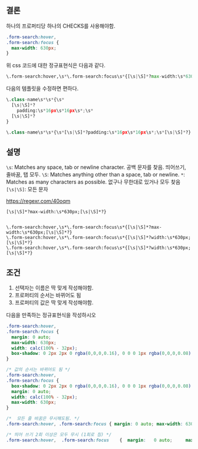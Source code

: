 ## 결론

하나의 프로퍼티당 하나의 CHECKS를 사용해야함. 

```css
.form-search:hover,
.form-search:focus {
  max-width: 630px;
}
```

위 css 코드에 대한 정규표현식은 다음과 같다.

```python
\.form-search:hover,\s*\.form-search:focus\s*{[\s|\S]*?max-width:\s*630px;[\s|\S]*?}
```

다음의 템플릿을 수정하면 편하다.

```python
\.class-name\s*\s*{\s*
  [\s|\S]*?
    padding:\s*16px\s*16px\s*;\s*
  [\s|\S]*?
}

\.class-name\s*\s*{\s*[\s|\S]*?padding:\s*16px\s*16px\s*;\s*[\s|\S]*?}

```





## 설명

`\s`: Matches any space, tab or newline character. 공백 문자를 찾음. 띄어쓰기, 줄바꿈, 탭 모두.
`\S`: Matches anything other than a space, tab or newline.
`*`: Matches as many characters as possible. 없구나 무한대로 있거나 모두 찾음
`[\s|\S]`: 모든 문자



https://regexr.com/40oqm

```
[\s|\S]*?max-width:\s*630px;[\s|\S]*?}


\.form-search:hover,\s*\.form-search:focus\s*{[\s|\S]*?max-width:\s*630px;[\s|\S]*?}
\.form-search:hover,\s*\.form-search:focus\s*{[\s|\S]*?width:\s*630px;[\s|\S]*?}
\.form-search:hover,\s*\.form-search:focus\s*{[\s|\S]*?width:\s*630px;[\s|\S]*?}
```





## 조건

1. 선택자는 이름은 딱 맞게 작성해야함.
2. 프로퍼티의 순서는 바뀌어도 됨
3. 프로퍼티의 값은 딱 맞게 작성해야함. 

다음을 만족하는 정규표현식을 작성하시오

```css
.form-search:hover,
.form-search:focus {
  margin: 0 auto;
  max-width: 630px;
  width: calc(100% - 32px);
  box-shadow: 0 2px 2px 0 rgba(0,0,0,0.16), 0 0 0 1px rgba(0,0,0,0.08);
}

/* 값의 순서는 바뀌어도 됨 */
.form-search:hover,
.form-search:focus {
  box-shadow: 0 2px 2px 0 rgba(0,0,0,0.16), 0 0 0 1px rgba(0,0,0,0.08);
  margin: 0 auto;
  width: calc(100% - 32px);
  max-width: 630px;
}

/*  모든 줄 바꿈은 무시해도됨. */
.form-search:hover, .form-search:focus { margin: 0 auto; max-width: 630px; width: calc(100% - 32px); box-shadow: 0 2px 2px 0 rgba(0,0,0,0.16), 0 0 0 1px rgba(0,0,0,0.08);}

/* 띄어 쓰기 2회 이상은 모두 무시 (1회로 침) */
.form-search:hover,  .form-search:focus    {  margin:   0 auto;     max-width: 630px; width: calc(100% - 32px); box-shadow: 0 2px 2px 0 rgba(0,0,0,0.16), 0 0 0 1px rgba(0,0,0,0.08);}
```



